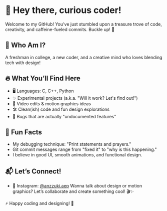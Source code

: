 # 👋 Hey there, curious coder!

Welcome to my GitHub! You’ve just stumbled upon a treasure trove of code, creativity, and caffeine-fueled commits. Buckle up! 🚀

## 🧐 Who Am I?
A freshman in college, a new coder, and a creative mind who loves blending tech with design!

## 🔥 What You’ll Find Here
- 🖥️ Languages: C, C++, Python
- ✨ Experimental projects (a.k.a. "Will it work? Let's find out!")
- 🎥 Video edits & motion graphics ideas
- 🛠️ Clean(ish) code and fun design explorations
- 🐞 Bugs that are actually "undocumented features"

## 🎯 Fun Facts
- My debugging technique: "Print statements and prayers."
- Git commit messages range from "fixed it" to "why is this happening."
- I believe in good UI, smooth animations, and functional design.

## 📬 Let’s Connect!
- 📸 Instagram: [@anzzuki.aep](https://www.instagram.com/anzzuki.aep/)
Wanna talk about design or motion graphics? Let’s collaborate and create something cool! 🎬✨

⚡ Happy coding and designing! 🚀


